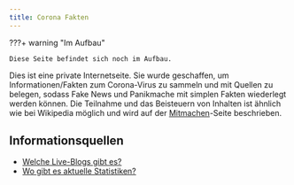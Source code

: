 ```yaml
---
title: Corona Fakten
---
```


???+ warning "Im Aufbau"

    Diese Seite befindet sich noch im Aufbau.

Dies ist eine private Internetseite. Sie wurde geschaffen, um Informationen/Fakten zum Corona-Virus zu sammeln und mit Quellen zu belegen, sodass Fake News und
Panikmache mit simplen Fakten wiederlegt werden können. Die Teilnahme und das Beisteuern von Inhalten ist ähnlich wie bei
Wikipedia möglich und wird auf der [Mitmachen](/mitmachen.md)-Seite beschrieben.

## Informationsquellen

- [Welche Live-Blogs gibt es?](./welche-live-blogs-gibt-es.md)
- [Wo gibt es aktuelle Statistiken?](./wo-gibt-es-aktuelle-statistiken.md)
